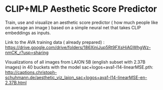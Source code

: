 # CLIP+MLP Aesthetic Score Predictor

Train, use and visualize an aesthetic score predictor ( how much people like on average an image ) based on a simple neural net that takes CLIP embeddings as inputs.


Link to the AVA training data ( already prepared) :
https://drive.google.com/drive/folders/186XiniJup5Rt9FXsHiAGWhgWz-nmCK_r?usp=sharing


Visualizations of all images from LAION 5B (english subset with 2.37B images) in 40 buckets with the model sac+logos+ava1-l14-linearMSE.pth:
http://captions.christoph-schuhmann.de/aesthetic_viz_laion_sac+logos+ava1-l14-linearMSE-en-2.37B.html


